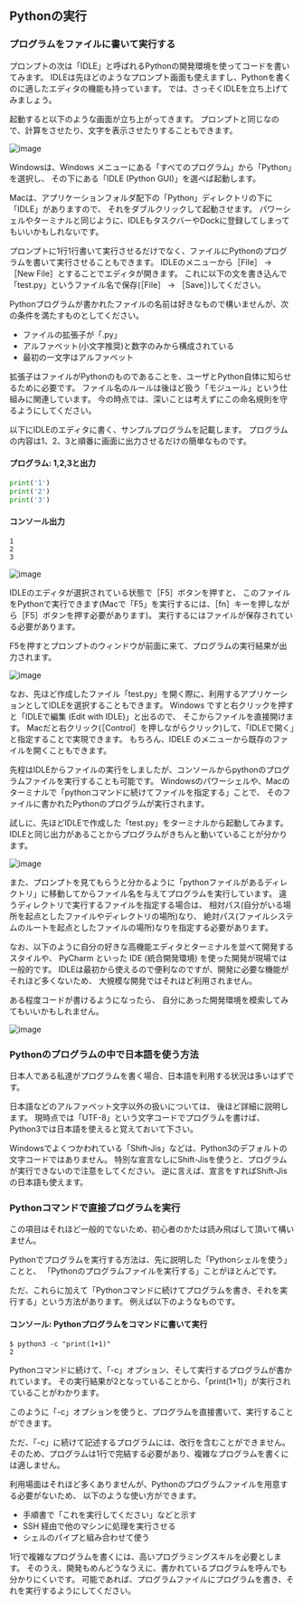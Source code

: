 ## Pythonの実行

### プログラムをファイルに書いて実行する

プロンプトの次は「IDLE」と呼ばれるPythonの開発環境を使ってコードを書いてみます。
IDLEは先ほどのようなプロンプト画面も使えますし、Pythonを書くのに適したエディタの機能も持っています。
では、さっそくIDLEを立ち上げてみましょう。

起動すると以下のような画面が立ち上がってきます。
プロンプトと同じなので、計算をさせたり、文字を表示させたりすることもできます。

![image](./0020_image/07.png)

Windowsは、Windows メニューにある「すべてのプログラム」から「Python」を選択し、
その下にある「IDLE (Python GUI)」を選べば起動します。

Macは、アプリケーションフォルダ配下の「Python」ディレクトリの下に「IDLE」がありますので、
それをダブルクリックして起動させます。
パワーシェルやターミナルと同じように、IDLEもタスクバーやDockに登録してしまってもいいかもしれないです。

プロンプトに1行1行書いて実行させるだけでなく、ファイルにPythonのプログラムを書いて実行させることもできます。
IDLEのメニューから［File］ -> ［New File］とすることでエディタが開きます。
これに以下の文を書き込んで「test.py」というファイル名で保存(［File］ -> ［Save］)してください。

Pythonプログラムが書かれたファイルの名前は好きなもので構いませんが、次の条件を満たすものとしてください。

* ファイルの拡張子が「.py」
* アルファベット(小文字推奨)と数字のみから構成されている
* 最初の一文字はアルファベット

拡張子はファイルがPythonのものであることを、ユーザとPython自体に知らせるために必要です。
ファイル名のルールは後ほど扱う「モジュール」という仕組みに関連しています。
今の時点では、深いことは考えずにこの命名規則を守るようにしてください。

以下にIDLEのエディタに書く、サンプルプログラムを記載します。
プログラムの内容は1、2、3と順番に画面に出力させるだけの簡単なものです。

#### プログラム: 1,2,3と出力

```python
print('1')
print('2')
print('3')
```

#### コンソール出力
```text
1
2
3
```

![image](./0020_image/08.png)


IDLEのエディタが選択されている状態で［F5］ボタンを押すと、
このファイルをPythonで実行できます(Macで「F5」を実行するには、［fn］キーを押しながら［F5］ボタンを押す必要があります)。
実行するにはファイルが保存されている必要があります。

F5を押すとプロンプトのウィンドウが前面に来て、プログラムの実行結果が出力されます。

![image](./0020_image/09.png)

なお、先ほど作成したファイル「test.py」を開く際に、利用するアプリケーションとしてIDLEを選択することもできます。
Windows ですと右クリックを押すと「IDLEで編集 (Edit with IDLE)」と出るので、
そこからファイルを直接開けます。
Macだと右クリック(［Control］を押しながらクリック)して、「IDLEで開く」と指定することで実現できます。
もちろん、IDELE のメニューから既存のファイルを開くこともできます。

先程はIDLEからファイルの実行をしましたが、コンソールからpythonのプログラムファイルを実行することも可能です。
Windowsのパワーシェルや、Macのターミナルで「pythonコマンドに続けてファイルを指定する」ことで、
そのファイルに書かれたPythonのプログラムが実行されます。

試しに、先ほどIDLEで作成した「test.py」をターミナルから起動してみます。
IDLEと同じ出力があることからプログラムがきちんと動いていることが分かります。

![image](./0020_image/10.png)

また、プロンプトを見てもらうと分かるように「pythonファイルがあるディレクトリ」に移動してからファイル名を与えてプログラムを実行しています。
違うディレクトリで実行するファイルを指定する場合は、
相対パス(自分がいる場所を起点としたファイルやディレクトリの場所)なり、
絶対パス(ファイルシステムのルートを起点としたファイルの場所)なりを指定する必要があります。

なお、以下のように自分の好きな高機能エディタとターミナルを並べて開発するスタイルや、
PyCharm といった IDE (統合開発環境) を使った開発が現場では一般的です。
IDLEは最初から使えるので便利なのですが、開発に必要な機能がそれほど多くないため、
大規模な開発ではそれほど利用されません。

ある程度コードが書けるようになったら、
自分にあった開発環境を模索してみてもいいかもしれません。

![image](./0020_image/11.png)


### Pythonのプログラムの中で日本語を使う方法

日本人である私達がプログラムを書く場合、日本語を利用する状況は多いはずです。

日本語などのアルファベット文字以外の扱いについては、
後ほど詳細に説明します。
現時点では「UTF-8」という文字コードでプログラムを書けば、
Python3では日本語を使えると覚えておいて下さい。

Windowsでよくつかわれている「Shift-Jis」などは、Python3のデフォルトの文字コードではありません。
特別な宣言なしにShift-Jisを使うと、プログラムが実行できないので注意をしてください。
逆に言えば、宣言をすればShift-Jisの日本語も使えます。


### Pythonコマンドで直接プログラムを実行

この項目はそれほど一般的でないため、初心者のかたは読み飛ばして頂いて構いません。

Pythonでプログラムを実行する方法は、先に説明した「Pythonシェルを使う」ことと、
「Pythonのプログラムファイルを実行する」ことがほとんどです。

ただ、これらに加えて「Pythonコマンドに続けてプログラムを書き、それを実行する」という方法があります。
例えば以下のようなものです。


#### コンソール: Pythonプログラムをコマンドに書いて実行

```text
$ python3 -c "print(1+1)"
2
```

Pythonコマンドに続けて、「-c」オプション、そして実行するプログラムが書かれています。
その実行結果が2となっていることから、「print(1+1)」が実行されていることがわかります。

このように「-c」オプションを使うと、プログラムを直接書いて、実行することができます。

ただ、「-c」に続けて記述するプログラムには、改行を含むことができません。
そのため、プログラムは1行で完結する必要があり、複雑なプログラムを書くには適しません。

利用場面はそれほど多くありませんが、Pythonのプログラムファイルを用意する必要がないため、
以下のような使い方ができます。

* 手順書で「これを実行してください」などと示す
* SSH 経由で他のマシンに処理を実行させる
* シェルのパイプと組み合わせて使う

1行で複雑なプログラムを書くには、高いプログラミングスキルを必要とします。
そのうえ、開発もめんどうなうえに、書かれているプログラムを呼んでも分かりにくいです。
可能であれば、プログラムファイルにプログラムを書き、それを実行するようにしてください。
